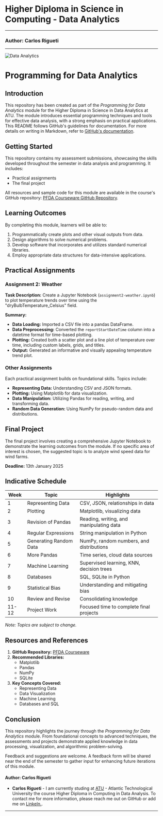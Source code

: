 # Higher Diploma in Science in Computing - Data Analytics
***
### Author: Carlos Rigueti
***
![Data Analytics](https://github.com/user-attachments/assets/9909dd9f-56b0-4b12-8bfd-886251a59102)

# Programming for Data Analytics

## Introduction
This repository has been created as part of the *Programming for Data Analytics* module for the Higher Diploma in Science in Data Analytics at ATU. The module introduces essential programming techniques and tools for effective data analysis, with a strong emphasis on practical applications. This README follows GitHub's guidelines for documentation. For more details on writing in Markdown, refer to [GitHub's documentation](https://docs.github.com/en/github/writing-on-github).

## Getting Started
This repository contains my assessment submissions, showcasing the skills developed throughout the semester in data analysis and programming. It includes:
- Practical assignments
- The final project

All resources and sample code for this module are available in the course's GitHub repository: [PFDA Courseware GitHub Repository](https://github.com/andrewbeattycourseware/PFDA-courseware.git).

## Learning Outcomes
By completing this module, learners will be able to:
1. Programmatically create plots and other visual outputs from data.
2. Design algorithms to solve numerical problems.
3. Develop software that incorporates and utilizes standard numerical libraries.
4. Employ appropriate data structures for data-intensive applications.

## Practical Assignments
### Assignment 2: Weather
**Task Description:** Create a Jupyter Notebook (`assignment2-weather.ipynb`) to plot temperature trends over time using the "dryBulbTemperature_Celsius" field.

**Summary:**
- **Data Loading:** Imported a CSV file into a pandas DataFrame.
- **Data Preprocessing:** Converted the `reportStartDateTime` column into a datetime format for time-based plotting.
- **Plotting:** Created both a scatter plot and a line plot of temperature over time, including custom labels, grids, and titles.
- **Output:** Generated an informative and visually appealing temperature trend plot.

### Other Assignments
Each practical assignment builds on foundational skills. Topics include:
- **Representing Data:** Understanding CSV and JSON formats.
- **Plotting:** Using Matplotlib for data visualization.
- **Data Manipulation:** Utilizing Pandas for reading, writing, and transforming data.
- **Random Data Generation:** Using NumPy for pseudo-random data and distributions.

## Final Project
The final project involves creating a comprehensive Jupyter Notebook to demonstrate the learning outcomes from the module. If no specific area of interest is chosen, the suggested topic is to analyze wind speed data for wind farms.

**Deadline:** 13th January 2025

## Indicative Schedule
| Week | Topic                              | Highlights                                |
|------|------------------------------------|------------------------------------------|
| 1    | Representing Data                 | CSV, JSON, relationships in data         |
| 2    | Plotting                          | Matplotlib, visualizing data             |
| 3    | Revision of Pandas                | Reading, writing, and manipulating data  |
| 4    | Regular Expressions               | String manipulation in Python            |
| 5    | Generating Random Data            | NumPy, random numbers, and distributions |
| 6    | More Pandas                       | Time series, cloud data sources          |
| 7    | Machine Learning                  | Supervised learning, KNN, decision trees |
| 8    | Databases                         | SQL, SQLite in Python                    |
| 9    | Statistical Bias                  | Understanding and mitigating bias         |
| 10   | Review and Revise                 | Consolidating knowledge                  |
| 11-12| Project Work                      | Focused time to complete final projects  |

*Note: Topics are subject to change.*

## Resources and References
1. **GitHub Repository:** [PFDA Courseware](https://github.com/andrewbeattycourseware/PFDA-courseware.git)
2. **Recommended Libraries:**
   - Matplotlib
   - Pandas
   - NumPy
   - SQLite
3. **Key Concepts Covered:**
   - Representing Data
   - Data Visualization
   - Machine Learning
   - Databases and SQL

## Conclusion
This repository highlights the journey through the *Programming for Data Analytics* module. From foundational concepts to advanced techniques, the assessments and projects demonstrate applied knowledge in data processing, visualization, and algorithmic problem-solving.

Feedback and suggestions are welcome. A feedback form will be shared near the end of the semester to gather input for enhancing future iterations of this module.

#### Author: Carlos Rigueti

* **Carlos Rigueti** - I am currently studing at [ATU](https://www.atu.ie/) - Atlantic Technological University the course Higher Diploma in Computing in Data Analysis. To contact me for more information, please reach me out on GitHub or add me on [LinkeIn.](https://www.linkedin.com/in/carlos-rigueti-b6323926/).

***